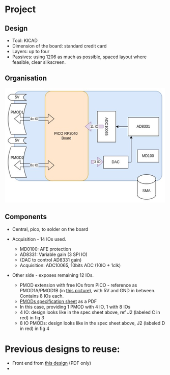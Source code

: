 # Project

## Design 

* Tool: KICAD
* Dimension of the board: standard credit card
* Layers: up to four
* Passives: using 1206 as much as possible, spaced layout where feasible, clear silkscreen.

## Organisation

![](pic0rick.jpg)

## Components

* Central, pico, to solder on the board
* Acquisition - 14 IOs used.
  * MD0100: AFE protection
  * AD8331: Variable gain (3 SPI IO)
  * (DAC to control AD8331 gain)
  * Acquisition: ADC10065, 10bits ADC (10IO + 1clk)
  
* Other side - exposes remaining 12 IOs.
  * PMOD extension with free IOs from PICO - reference as PMOD1A/PMOD1B (in [this picture](https://www.crowdsupply.com/img/26cc/b3ff769f-8195-40e5-88b3-47b8051c26cc/icebreaker-v1-0b-legend.jpg)), with 5V and GND in between. Contains 8 IOs each.
  * [PMODs specification sheet](https://digilent.com/reference/_media/reference/pmod/pmod-interface-specification-1_2_0.pdf) as a PDF
  * In this case, providing 1 PMOD with 4 IO, 1 with 8 IOs
  * 4 IO: design looks like in the spec sheet above, ref J2 (labeled C in red) in fig 3
  * 8 IO PMODs: design looks like in the spec sheet above, J2 (labeled D in red) in fig 4

# Previous designs to reuse:

* Front end from [this design](https://github.com/kelu124/un0rick/blob/master/hardware/MATTY-V11.pdf) (PDF only)
* 
